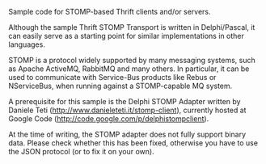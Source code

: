 Sample code for STOMP-based Thrift clients and/or servers.

Although the sample Thrift STOMP Transport is written in 
Delphi/Pascal, it can easily serve as a starting point for 
similar implementations in other languages.

STOMP is a protocol widely supported by many messaging systems,
such as Apache ActiveMQ, RabbitMQ and many others. In particular,
it can be used to communicate with Service-Bus products like Rebus
or NServiceBus, when running against a STOMP-capable MQ system.

A prerequisite for this sample is the Delphi STOMP Adapter written
by Daniele Teti (http://www.danieleteti.it/stomp-client), currently
hosted at Google Code (http://code.google.com/p/delphistompclient).

At the time of writing, the STOMP adapter does not fully support 
binary data. Please check whether this has been fixed, otherwise 
you have to use the JSON protocol (or to fix it on your own).
